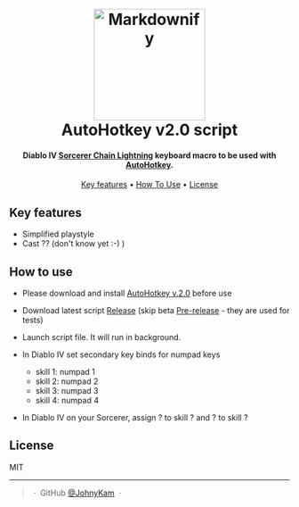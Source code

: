 <h1 align="center">
  <br>
  <a href="https://www.autohotkey.com/"><img src="https://www.autohotkey.com/static/ahk_logo_no_text.svg" alt="Markdownify" width="200"></a>
  <br>
  AutoHotkey v2.0 script
  <br>
</h1>

<h4 align="center">Diablo IV <a href="https://maxroll.gg/d4/build-guides/chain-lightning-sorcerer-guide">Sorcerer Chain Lightning</a> keyboard macro to be used with <a href="https://www.autohotkey.com/" target="_blank">AutoHotkey</a>.</h4>

<p align="center">
  <a href="#key-features">Key features</a> •
  <a href="#how-to-use">How To Use</a> •
  <!-- <a href="#download">Download</a> • -->
  <!-- <a href="#credits">Credits</a> • -->
  <!-- <a href="#related">Related</a> • -->
  <a href="#license">License</a>
</p>

## Key features

* Simplified playstyle
* Cast ?? (don't know yet :-) )

## How to use

* Please download and install [AutoHotkey v.2.0](https://www.autohotkey.com) before use
* Download latest script [Release](https://github.com/JohnyKam/sorcerer-chain-lightning/releases) (skip beta [Pre-release](https://github.com/JohnyKam/sorcerer-chain-lightning/releases) - they are used for tests)
* Launch script file. It will run in background.
* In Diablo IV set secondary key binds for numpad keys
  * skill 1: numpad 1
  * skill 2: numpad 2
  * skill 3: numpad 3
  * skill 4: numpad 4

* In Diablo IV on your Sorcerer, assign ? to skill ? and ? to skill ?

## License

MIT

---
> &nbsp;&middot;&nbsp;
> GitHub [@JohnyKam](https://github.com/JohnyKam) &nbsp;&middot;&nbsp;
